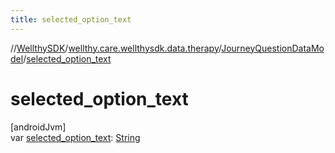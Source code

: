```yaml
---
title: selected_option_text
---
```

//[WellthySDK](../../../index.html)/[wellthy.care.wellthysdk.data.therapy](../index.html)/[JourneyQuestionDataModel](index.html)/[selected_option_text](selected_option_text.html)



# selected_option_text



[androidJvm]\
var [selected_option_text](selected_option_text.html): [String](https://kotlinlang.org/api/latest/jvm/stdlib/kotlin/-string/index.html)




